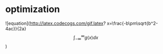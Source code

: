 # optimization  
![equation](http://latex.codecogs.com/gif.latex? x=\\frac{-b\\pm\\sqrt{b^2-4ac}}{2a}   $$\int_{-\infty}^\infty g(x) dx$$)  

